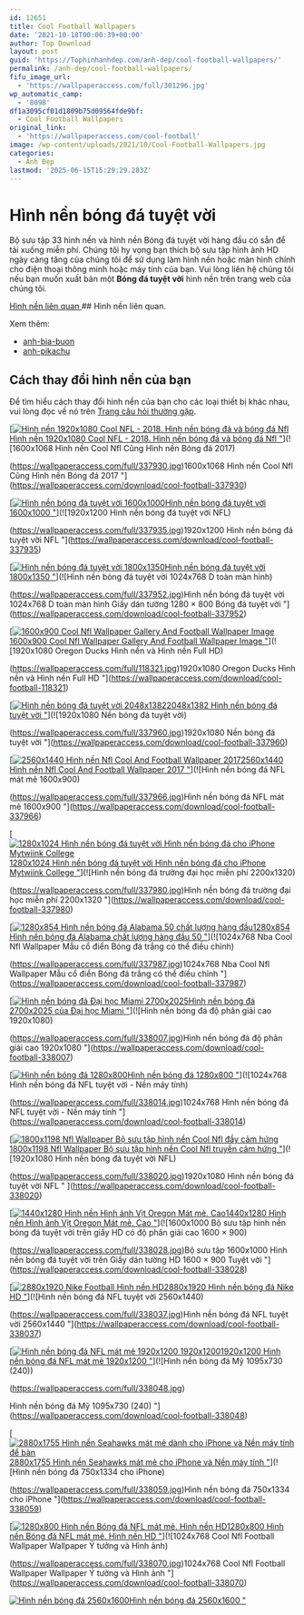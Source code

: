 ```yaml
---
id: 12651
title: Cool Football Wallpapers
date: '2021-10-18T00:00:39+00:00'
author: Top Download
layout: post
guid: 'https://Tophinhanhdep.com/anh-dep/cool-football-wallpapers/'
permalink: /anh-dep/cool-football-wallpapers/
fifu_image_url:
  - 'https://wallpaperaccess.com/full/301296.jpg'
wp_automatic_camp:
  - '8098'
df1a3095cf01d1809b75d09564fde9bf:
  - Cool Football Wallpapers
original_link:
  - 'https://wallpaperaccess.com/cool-football'
image: /wp-content/uploads/2021/10/Cool-Football-Wallpapers.jpg
categories:
  - Ảnh Đẹp
lastmod: '2025-06-15T15:29:29.283Z'
---
```

# Hình nền bóng đá tuyệt vời

Bộ sưu tập 33 hình nền và hình nền Bóng đá tuyệt vời hàng đầu có sẵn để tải xuống miễn phí. Chúng tôi hy vọng bạn thích bộ sưu tập hình ảnh HD ngày càng tăng của chúng tôi để sử dụng làm hình nền hoặc màn hình chính cho điện thoại thông minh hoặc máy tính của bạn. Vui lòng liên hệ chúng tôi nếu bạn muốn xuất bản một **Bóng đá tuyệt vời** hình nền trên trang web của chúng tôi.

[Hình nền liên quan ](#related) ## Hình nền liên quan.

   
 Xem thêm:

   
- [anh-bia-buon](https://tophinhanhdep.com/anh-bia/anh-bia-buon/)
- [anh-pikachu](https://tophinhanhdep.com/anh-anime/anh-pikachu/)

## Cách thay đổi hình nền của bạn

Để tìm hiểu cách thay đổi hình nền của bạn cho các loại thiết bị khác nhau, vui lòng đọc về nó trên [Trang câu hỏi thường gặp](https://tophinhanhdep.com/faq/).

  
[[![Hình nền 1920x1080 Cool NFL - 2018. Hình nền bóng đá và bóng đá Nfl](https://wallpaperaccess.com/full/301296.jpg)Hình nền 1920x1080 Cool NFL - 2018. Hình nền bóng đá và bóng đá Nfl "](https://wallpaperaccess.com/download/cool-football-301296)](![1600x1068 Hình nền Cool Nfl Cũng Hình nền Bóng đá 2017)

(https://wallpaperaccess.com/full/337930.jpg)1600x1068 Hình nền Cool Nfl Cũng Hình nền Bóng đá 2017 "](https://wallpaperaccess.com/download/cool-football-337930)

[[![Hình nền bóng đá tuyệt vời 1600x1000](https://wallpaperaccess.com/full/191814.jpg)Hình nền bóng đá tuyệt vời 1600x1000 "](https://wallpaperaccess.com/download/cool-football-191814)](![1920x1200 Hình nền bóng đá tuyệt vời NFL)

(https://wallpaperaccess.com/full/337935.jpg)1920x1200 Hình nền bóng đá tuyệt vời NFL "](https://wallpaperaccess.com/download/cool-football-337935)

[[![Hình nền bóng đá tuyệt vời 1800x1350](https://wallpaperaccess.com/full/337947.jpg)Hình nền bóng đá tuyệt vời 1800x1350 "](https://wallpaperaccess.com/download/cool-football-337947)](![Hình nền bóng đá tuyệt vời 1024x768 D toàn màn hình)

(https://wallpaperaccess.com/full/337952.jpg)Hình nền bóng đá tuyệt vời 1024x768 D toàn màn hình Giấy dán tường 1280 × 800 Bóng đá tuyệt vời "](https://wallpaperaccess.com/download/cool-football-337952)

[[![1600x900 Cool Nfl Wallpaper Gallery And Football Wallpaper Image](https://wallpaperaccess.com/full/301491.jpg)1600x900 Cool Nfl Wallpaper Gallery And Football Wallpaper Image "](https://wallpaperaccess.com/download/cool-football-301491)](![1920x1080 Oregon Ducks Hình nền và Hình nền Full HD)

(https://wallpaperaccess.com/full/118321.jpg)1920x1080 Oregon Ducks Hình nền và Hình nền Full HD "](https://wallpaperaccess.com/download/cool-football-118321)

[[![Hình nền bóng đá tuyệt vời 2048x1382](https://wallpaperaccess.com/full/337957.jpg)2048x1382 Hình nền bóng đá tuyệt vời "](https://wallpaperaccess.com/download/cool-football-337957)](![1920x1080 Nền bóng đá tuyệt vời)

(https://wallpaperaccess.com/full/337960.jpg)1920x1080 Nền bóng đá tuyệt vời "](https://wallpaperaccess.com/download/cool-football-337960)

[[![2560x1440 Hình nền Nfl Cool And Football Wallpaper 2017](https://wallpaperaccess.com/full/337964.jpg)2560x1440 Hình nền Nfl Cool And Football Wallpaper 2017 "](https://wallpaperaccess.com/download/cool-football-337964)](![Hình nền bóng đá NFL mát mẻ 1600x900)

(https://wallpaperaccess.com/full/337966.jpg)Hình nền bóng đá NFL mát mẻ 1600x900 "](https://wallpaperaccess.com/download/cool-football-337966)

[[![1280x1024 Hình nền bóng đá tuyệt vời Hình nền bóng đá cho iPhone Mytwiink College](https://wallpaperaccess.com/full/337970.jpg)1280x1024 Hình nền bóng đá tuyệt vời Hình nền bóng đá cho iPhone Mytwiink College "](https://wallpaperaccess.com/download/cool-football-337970)](![Hình nền bóng đá trường đại học miễn phí 2200x1320)

(https://wallpaperaccess.com/full/337980.jpg)Hình nền bóng đá trường đại học miễn phí 2200x1320 "](https://wallpaperaccess.com/download/cool-football-337980)

[[![1280x854 Hình nền bóng đá Alabama 50 chất lượng hàng đầu](https://wallpaperaccess.com/full/337985.jpg)1280x854 Hình nền bóng đá Alabama chất lượng hàng đầu 50 "](https://wallpaperaccess.com/download/cool-football-337985)](![1024x768 Nba Cool Nfl Wallpaper Mẫu cổ điển Bóng đá trắng có thể điều chỉnh)

(https://wallpaperaccess.com/full/337987.jpg)1024x768 Nba Cool Nfl Wallpaper Mẫu cổ điển Bóng đá trắng có thể điều chỉnh "](https://wallpaperaccess.com/download/cool-football-337987)

[[![Hình nền bóng đá Đại học Miami 2700x2025](https://wallpaperaccess.com/full/337992.jpg)Hình nền bóng đá 2700x2025 của Đại học Miami "](https://wallpaperaccess.com/download/cool-football-337992)](![Hình nền bóng đá độ phân giải cao 1920x1080)

(https://wallpaperaccess.com/full/338007.jpg)Hình nền bóng đá độ phân giải cao 1920x1080 "](https://wallpaperaccess.com/download/cool-football-338007)

[[![Hình nền bóng đá 1280x800](https://wallpaperaccess.com/full/338009.png)Hình nền bóng đá 1280x800 "](https://wallpaperaccess.com/download/cool-football-338009)](![1024x768 Hình nền bóng đá NFL tuyệt vời - Nền máy tính)

(https://wallpaperaccess.com/full/338014.jpg)1024x768 Hình nền bóng đá NFL tuyệt vời - Nền máy tính "](https://wallpaperaccess.com/download/cool-football-338014)

[[![1800x1198 Nfl Wallpaper Bộ sưu tập hình nền Cool Nfl đầy cảm hứng](https://wallpaperaccess.com/full/338015.jpg)1800x1198 Nfl Wallpaper Bộ sưu tập hình nền Cool Nfl truyền cảm hứng "](https://wallpaperaccess.com/download/cool-football-338015)](![1920x1080 Hình nền bóng đá tuyệt vời NFL)

(https://wallpaperaccess.com/full/338020.jpg)1920x1080 Hình nền bóng đá tuyệt vời NFL " ](https://wallpaperaccess.com/download/cool-football-338020)

[[![1440x1280 Hình nền Hình ảnh Vịt Oregon Mát mẻ.  Cao](https://wallpaperaccess.com/full/305608.jpg)1440x1280 Hình nền Hình ảnh Vịt Oregon Mát mẻ. Cao "](https://wallpaperaccess.com/download/cool-football-305608)](![1600x1000 Bộ sưu tập hình nền bóng đá tuyệt vời trên giấy HD có độ phân giải cao 1600 × 900)

(https://wallpaperaccess.com/full/338028.jpg)Bộ sưu tập 1600x1000 Hình nền bóng đá tuyệt vời trên Giấy dán tường HD 1600 × 900 Tuyệt vời "](https://wallpaperaccess.com/download/cool-football-338028)

[[![2880x1920 Nike Football Hình nền HD](https://wallpaperaccess.com/full/338030.jpg)2880x1920 Hình nền bóng đá Nike HD "](https://wallpaperaccess.com/download/cool-football-338030)](![Hình nền bóng đá NFL tuyệt vời 2560x1440)

(https://wallpaperaccess.com/full/338037.jpg)Hình nền bóng đá NFL tuyệt vời 2560x1440 "](https://wallpaperaccess.com/download/cool-football-338037)

[[![Hình nền bóng đá NFL mát mẻ 1920x1200 1920x1200](https://wallpaperaccess.com/full/338047.jpg)1920x1200 Hình nền bóng đá NFL mát mẻ 1920x1200 "](https://wallpaperaccess.com/download/cool-football-338047)](![Hình nền bóng đá Mỹ 1095x730 (240))

(https://wallpaperaccess.com/full/338048.jpg)

Hình nền bóng đá Mỹ 1095x730 (240) "](https://wallpaperaccess.com/download/cool-football-338048)

[[![2880x1755 Hình nền Seahawks mát mẻ dành cho iPhone và Nền máy tính để bàn](https://wallpaperaccess.com/full/338053.jpg)2880x1755 Hình nền Seahawks mát mẻ cho iPhone và Nền máy tính "](https://wallpaperaccess.com/download/cool-football-338053)](![Hình nền bóng đá 750x1334 cho iPhone)

(https://wallpaperaccess.com/full/338059.jpg)Hình nền bóng đá 750x1334 cho iPhone "](https://wallpaperaccess.com/download/cool-football-338059)

[[![1280x800 Hình nền Bóng đá NFL mát mẻ.  Hình nền HD](https://wallpaperaccess.com/full/338066.jpg)1280x800 Hình nền Bóng đá NFL mát mẻ. Hình nền HD "](https://wallpaperaccess.com/download/cool-football-338066)](![1024x768 Cool Nfl Football Wallpaper Wallpaper Ý tưởng và Hình ảnh)

(https://wallpaperaccess.com/full/338070.jpg)1024x768 Cool Nfl Football Wallpaper Wallpaper Ý tưởng và Hình ảnh "](https://wallpaperaccess.com/download/cool-football-338070)

[![Hình nền bóng đá 2560x1600](https://wallpaperaccess.com/full/338071.jpg)Hình nền bóng đá 2560x1600 "](https://wallpaperaccess.com/download/cool-football-338071)
